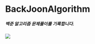 # BackJoonAlgorithm
<h5>백준 알고리즘 문제풀이를 기록합니다.</h5>
<img src="http://mazassumnida.wtf/api/v2/generate_badge?boj=xofhks">
